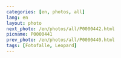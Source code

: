```yaml
---
categories: [en, photos, all]
lang: en
layout: photo
next_photo: /en/photos/all/P0000442.html
picname: P0000441
prev_photo: /en/photos/all/P0000440.html
tags: [Fotofalle, Leopard]
---
```

